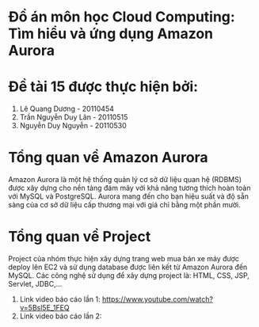 # Đồ án môn học Cloud Computing: Tìm hiểu và ứng dụng Amazon Aurora
# Đề tài 15 được thực hiện bởi:
1. Lê Quang Dương - 20110454
2. Trần Nguyễn Duy Lân - 20110515
3. Nguyễn Duy Nguyễn - 20110530
# Tổng quan về Amazon Aurora
Amazon Aurora là một hệ thống quản lý cơ sở dữ liệu quan hệ (RDBMS) được xây dựng cho nền tảng đám mây với khả năng tương thích hoàn toàn với MySQL và PostgreSQL. Aurora mang đến cho bạn hiệu suất và độ sẵn sàng của cơ sở dữ liệu cấp thương mại với giá chỉ bằng một phần mười.
# Tổng quan về Project
Project của nhóm thực hiện xây dựng trang web mua bán xe máy được deploy lên EC2 và sử dụng database được liên kết từ Amazon Aurora đến MySQL. Các công nghệ sử dụng để xây dựng project là: HTML, CSS, JSP, Servlet, JDBC,...
1. Link video báo cáo lần 1: https://www.youtube.com/watch?v=5Bsl5E_1FEQ 
2. Link video báo cáo lần 2: 
